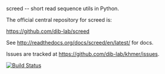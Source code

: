 screed -- short read sequence utils in Python.

The official central repository for screed is:

   https://github.com/dib-lab/screed

See http://readthedocs.org/docs/screed/en/latest/ for docs.

Issues are tracked at https://github.com/dib-lab/khmer/issues.

[![Build Status](http://ci.ged.msu.edu/job/screed/badge/icon)](http://ci.ged.msu.edu/job/screed/)
